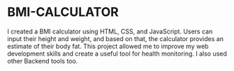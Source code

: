 # BMI-CALCULATOR
I created a BMI calculator using HTML, CSS, and JavaScript. Users can input their height and weight, and based on that, the calculator provides an estimate of their body fat. This project allowed me to improve my web development skills and create a useful tool for health monitoring. I also used other Backend tools too.
